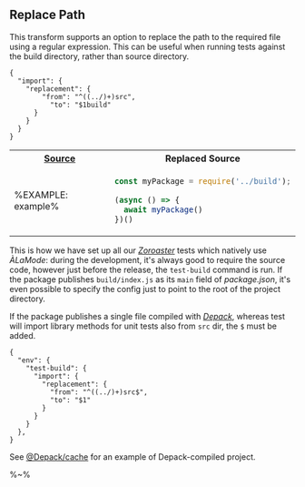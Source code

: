 ## Replace Path

This transform supports an option to replace the path to the required file using a regular expression. This can be useful when running tests against the build directory, rather than source directory.

```json5
{
  "import": {
    "replacement": {
        "from": "^((../)+)src",
          "to": "$1build"
      }
    }
  }
}
```

<table>
<tr><th><a href="example/index.js">Source</a></th><th>Replaced Source</th></tr>
<!-- block-start -->
<tr><td>

%EXAMPLE: example%
</td>
<td>

```js
const myPackage = require('../build');

(async () => {
  await myPackage()
})()
```
</td></tr>
</table>

This is how we have set up all our [_Zoroaster_](/contexttesting/zoroaster) tests which natively use _ÀLaMode_: during the development, it's always good to require the source code, however just before the release, the `test-build` command is run. If the package publishes `build/index.js` as its `main` field of _package.json_, it's even possible to specify the config just to point to the root of the project directory.

If the package publishes a single file compiled with [_Depack_](/dpck/depack), whereas test will import library methods for unit tests also from `src` dir, the `$` must be added.

```json5
{
  "env": {
    "test-build": {
      "import": {
        "replacement": {
          "from": "^((../)+)src$",
          "to": "$1"
        }
      }
    }
  },
}
```

See [@Depack/cache](https://github.com/dpck/cache/blob/master/package.json) for an example of Depack-compiled project.

%~%